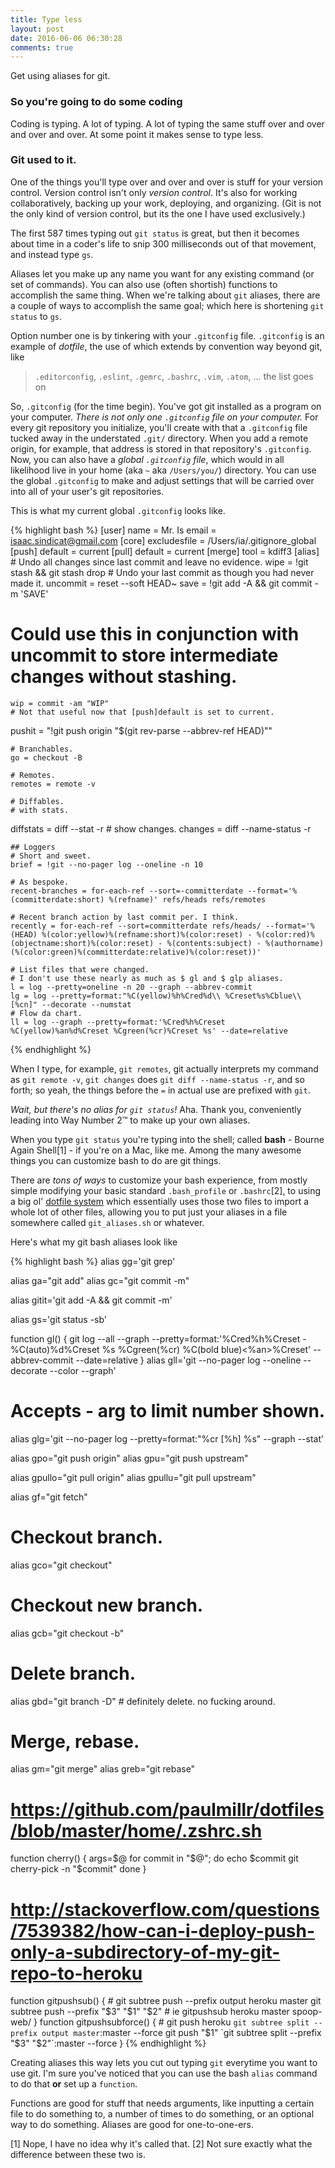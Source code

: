 ```yaml
---
title: Type less
layout: post
date: 2016-06-06 06:30:28
comments: true
---
```

Get using aliases for git.

### So you're going to do some coding

Coding is typing. A lot of typing. A lot of typing the same stuff over and over and over and over. At some point it makes sense to type less. 

### Git used to it.

One of the things you'll type over and over and over is stuff for your version control. Version control isn't only _version control_. It's also for working collaboratively, backing up your work, deploying, and organizing. (Git is not the only kind of version control, but its the one I have used exclusively.)

The first 587 times typing out `git status` is great, but then it becomes about time in a coder's life to snip 300 milliseconds out of that movement, and instead type `gs`.  

Aliases let you make up any name you want for any existing command (or set of commands). You can also use (often shortish) functions to accomplish the same thing. When we're talking about `git` aliases, there are a couple of ways to accomplish the same goal; which here is shortening `git status` to `gs`. 

Option number one is by tinkering with your `.gitconfig` file. `.gitconfig` is an example of _dotfile_, the use of which extends by convention way beyond git, like

> `.editorconfig`, `.eslint`, `.gemrc`, `.bashrc`, `.vim`, `.atom`, ... the list goes on

So, `.gitconfig` (for the time begin). You've got git installed as a program on your computer. _There is not only one `.gitconfig` file on your computer._ For every git repository you initialize, you'll create with that a `.gitconfig` file tucked away in the understated `.git/` directory. When you add a remote origin, for example, that address is stored in that repository's `.gitconfig`. Now, you can also have a _global `.gitconfig` file_, which would in all likelihood live in your home (aka `~` aka `/Users/you/`) directory. You can use the global `.gitconfig` to make and adjust settings that will be carried over into all of your user's git repositories. 

This is what my current global `.gitconfig` looks like. 

{% highlight bash %}
[user]
    name = Mr. Is
    email = isaac.sindicat@gmail.com
[core]
    excludesfile = /Users/ia/.gitignore_global
[push]
    default = current
[pull]
    default = current
[merge]
    tool = kdiff3
[alias]
    # Undo all changes since last commit and leave no evidence.
    wipe = !git stash && git stash drop
    # Undo your last commit as though you had never made it.
    uncommit = reset --soft HEAD~
    save = !git add -A && git commit -m 'SAVE'
  
  # Could use this in conjunction with uncommit to store intermediate changes without stashing.
    wip = commit -am "WIP"
    # Not that useful now that [push]default is set to current.
  pushit = "!git push origin \"$(git rev-parse --abbrev-ref HEAD)\""

    # Branchables.
    go = checkout -B

    # Remotes.
    remotes = remote -v
    
    # Diffables.
    # with stats.
  diffstats = diff --stat -r
    # show changes.
    changes = diff --name-status -r

    ## Loggers
    # Short and sweet.
    brief = !git --no-pager log --oneline -n 10

    # As bespoke.
    recent-branches = for-each-ref --sort=-committerdate --format='%(committerdate:short) %(refname)' refs/heads refs/remotes

    # Recent branch action by last commit per. I think.
    recently = for-each-ref --sort=committerdate refs/heads/ --format='%(HEAD) %(color:yellow)%(refname:short)%(color:reset) - %(color:red)%(objectname:short)%(color:reset) - %(contents:subject) - %(authorname) (%(color:green)%(committerdate:relative)%(color:reset))'

    # List files that were changed.
    # I don't use these nearly as much as $ gl and $ glp aliases.
    l = log --pretty=oneline -n 20 --graph --abbrev-commit
    lg = log --pretty=format:"%C(yellow)%h%Cred%d\\ %Creset%s%Cblue\\ [%cn]" --decorate --numstat
    # Flow da chart.
    ll = log --graph --pretty=format:'%Cred%h%Creset %C(yellow)%an%d%Creset %Cgreen(%cr)%Creset %s' --date=relative
{% endhighlight %}

When I type, for example, `git remotes`, git actually interprets my command as `git remote -v`, `git changes` does `git diff --name-status -r`, and so forth; so yeah, the things before the `=` in actual use are prefixed with `git`. 

_Wait, but there's no alias for `git status`!_ Aha. Thank you, conveniently leading into Way Number 2&trade; to make up your own aliases.

When you type `git status` you're typing into the shell; called __bash__ - Bourne Again Shell[1] - if you're on a Mac, like me. Among the many awesome things you can customize bash to do are git things. 

There are _tons of ways_ to customize your bash experience, from mostly simple modifying your basic standard `.bash_profile` or `.bashrc`[2], to using a big ol' [dotfile system](https://github.com/holman/dotfiles) which essentially uses those two files to import a whole lot of other files, allowing you to put just your aliases in a file somewhere called `git_aliases.sh` or whatever. 

Here's what my git bash aliases look like

{% highlight bash %}
alias gg='git grep'

alias ga="git add"
alias gc="git commit -m"

alias gitit='git add -A && git commit -m'

alias gs='git status -sb'

function gl() {
  git log --all --graph --pretty=format:'%Cred%h%Creset -%C(auto)%d%Creset %s %Cgreen(%cr) %C(bold blue)<%an>%Creset' --abbrev-commit --date=relative
}
alias gll='git --no-pager log --oneline --decorate --color --graph'
# Accepts -<number> arg to limit number shown.
alias glg='git --no-pager log --pretty=format:"%cr [%h] %s" --graph --stat'

alias gpo="git push origin"
alias gpu="git push upstream"

alias gpullo="git pull origin"
alias gpullu="git pull upstream"

alias gf="git fetch"

# Checkout branch.
alias gco="git checkout"
# Checkout new branch.
alias gcb="git checkout -b"
# Delete branch.
alias gbd="git branch -D" # definitely delete. no fucking around. 

# Merge, rebase.
alias gm="git merge"
alias greb="git rebase"

# https://github.com/paulmillr/dotfiles/blob/master/home/.zshrc.sh
function cherry() {
  args=$@
  for commit in "$@"; do
    echo $commit
    git cherry-pick -n "$commit"
  done
}

# http://stackoverflow.com/questions/7539382/how-can-i-deploy-push-only-a-subdirectory-of-my-git-repo-to-heroku
function gitpushsub() {
    # git subtree push --prefix output heroku master
    git subtree push --prefix "$3" "$1" "$2"
    # ie gitpushsub heroku master spoop-web/
}
function gitpushsubforce() {
    # git push heroku `git subtree split --prefix output master`:master --force
    git push "$1" `git subtree split --prefix "$3" "$2"`:master --force
}
{% endhighlight %}

Creating aliases this way lets you cut out typing `git` everytime you want to use git. I'm sure you've noticed that you can use the bash `alias` command to do that __or__ set up a `function`. 

Functions are good for stuff that needs arguments, like inputting a certain file to do something to, a number of times to do something, or an optional way to do something. Aliases are good for one-to-one-ers. 

[1] Nope, I have no idea why it's called that. 
[2] Not sure exactly what the difference between these two is. 

